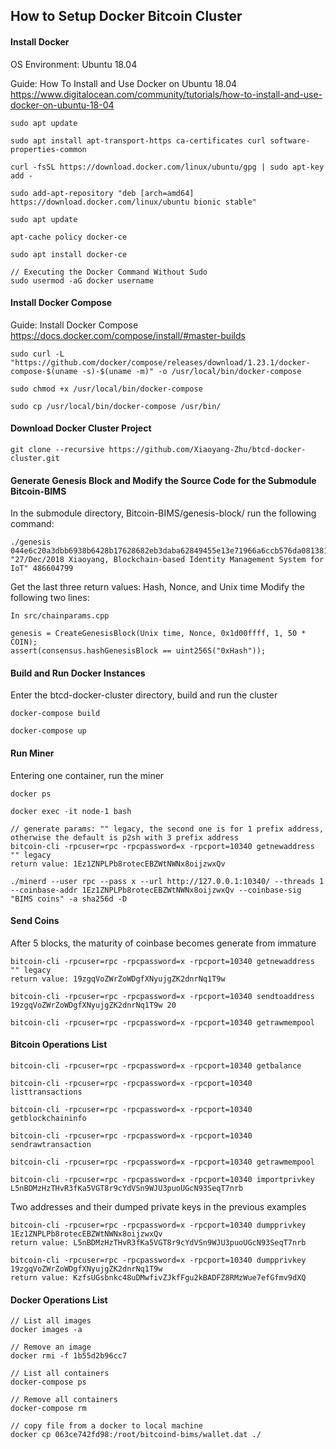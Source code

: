 
## How to Setup Docker Bitcoin Cluster

#### Install Docker
OS Environment: Ubuntu 18.04

Guide: How To Install and Use Docker on Ubuntu 18.04 https://www.digitalocean.com/community/tutorials/how-to-install-and-use-docker-on-ubuntu-18-04


	sudo apt update

	sudo apt install apt-transport-https ca-certificates curl software-properties-common

	curl -fsSL https://download.docker.com/linux/ubuntu/gpg | sudo apt-key add -

	sudo add-apt-repository "deb [arch=amd64] https://download.docker.com/linux/ubuntu bionic stable"

	sudo apt update

	apt-cache policy docker-ce

	sudo apt install docker-ce

	// Executing the Docker Command Without Sudo
	sudo usermod -aG docker username


#### Install Docker Compose
Guide: Install Docker Compose
https://docs.docker.com/compose/install/#master-builds

	sudo curl -L "https://github.com/docker/compose/releases/download/1.23.1/docker-compose-$(uname -s)-$(uname -m)" -o /usr/local/bin/docker-compose

	sudo chmod +x /usr/local/bin/docker-compose

	sudo cp /usr/local/bin/docker-compose /usr/bin/

#### Download Docker Cluster Project

	git clone --recursive https://github.com/Xiaoyang-Zhu/btcd-docker-cluster.git

#### Generate Genesis Block and Modify the Source Code for the Submodule Bitcoin-BIMS
In the submodule directory, Bitcoin-BIMS/genesis-block/ run the following command:

	./genesis 044e6c20a3dbb6938b6428b17628682eb3daba62849455e13e71966a6ccb576da081381e060f41e9911b4f5a7a70025be5ff787d1b4308159edc2a5075ff688fea   "27/Dec/2018 Xiaoyang, Blockchain-based Identity Management System for IoT" 486604799

Get the last three return values: Hash, Nonce, and Unix time
Modify the following two lines:

	In src/chainparams.cpp

	genesis = CreateGenesisBlock(Unix time, Nonce, 0x1d00ffff, 1, 50 * COIN);
	assert(consensus.hashGenesisBlock == uint256S("0xHash"));

#### Build and Run Docker Instances
Enter the btcd-docker-cluster directory, build and run the cluster

	docker-compose build

	docker-compose up

#### Run Miner

Entering one container, run the miner

	docker ps

	docker exec -it node-1 bash

	// generate params: "" legacy, the second one is for 1 prefix address, otherwise the default is p2sh with 3 prefix address
	bitcoin-cli -rpcuser=rpc -rpcpassword=x -rpcport=10340 getnewaddress "" legacy
	return value: 1Ez1ZNPLPb8rotecEBZWtNWNx8oijzwxQv

	./minerd --user rpc --pass x --url http://127.0.0.1:10340/ --threads 1 --coinbase-addr 1Ez1ZNPLPb8rotecEBZWtNWNx8oijzwxQv --coinbase-sig "BIMS coins" -a sha256d -D


#### Send Coins
After 5 blocks, the maturity of coinbase becomes generate from immature

	bitcoin-cli -rpcuser=rpc -rpcpassword=x -rpcport=10340 getnewaddress "" legacy
	return value: 19zgqVoZWrZoWDgfXNyujgZK2dnrNq1T9w

	bitcoin-cli -rpcuser=rpc -rpcpassword=x -rpcport=10340 sendtoaddress 19zgqVoZWrZoWDgfXNyujgZK2dnrNq1T9w 20

	bitcoin-cli -rpcuser=rpc -rpcpassword=x -rpcport=10340 getrawmempool


#### Bitcoin Operations List

	bitcoin-cli -rpcuser=rpc -rpcpassword=x -rpcport=10340 getbalance

	bitcoin-cli -rpcuser=rpc -rpcpassword=x -rpcport=10340 listtransactions

	bitcoin-cli -rpcuser=rpc -rpcpassword=x -rpcport=10340 getblockchaininfo

	bitcoin-cli -rpcuser=rpc -rpcpassword=x -rpcport=10340 sendrawtransaction

	bitcoin-cli -rpcuser=rpc -rpcpassword=x -rpcport=10340 getrawmempool

	bitcoin-cli -rpcuser=rpc -rpcpassword=x -rpcport=10340 importprivkey L5nBDMzHzTHvR3fKa5VGT8r9cYdVSn9WJU3puoUGcN93SeqT7nrb

Two addresses and their dumped private keys in the previous examples

	bitcoin-cli -rpcuser=rpc -rpcpassword=x -rpcport=10340 dumpprivkey 1Ez1ZNPLPb8rotecEBZWtNWNx8oijzwxQv
	return value: L5nBDMzHzTHvR3fKa5VGT8r9cYdVSn9WJU3puoUGcN93SeqT7nrb

	bitcoin-cli -rpcuser=rpc -rpcpassword=x -rpcport=10340 dumpprivkey 19zgqVoZWrZoWDgfXNyujgZK2dnrNq1T9w
	return value: KzfsUGsbnkc48uDMwfivZJkfFgu2kBADFZ8RMzWue7efGfmv9dXQ

#### Docker Operations List

	// List all images
	docker images -a

	// Remove an image
	docker rmi -f 1b55d2b96cc7

	// List all containers
	docker-compose ps

	// Remove all containers
	docker-compose rm

	// copy file from a docker to local machine
	docker cp 063ce742fd98:/root/bitcoind-bims/wallet.dat ./
